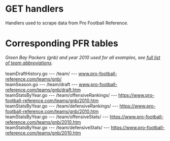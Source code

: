 # GET handlers
Handlers used to scrape data from Pro Football Reference.

# Corresponding PFR tables
*Green Bay Packers (gnb) and year 2010 used for all examples, see [full list of team abbreviations](https://github.com/BREISAMU/pro-football-reference-api/blob/main/teams.txt).* <br /><br />
teamDraftHistory.go --- /team/ --- www.pro-football-reference.com/teams/gnb/ <br />
teamSeason.go --- /team/draft --- www.pro-football-reference.com/teams/gnb/draft.htm <br />
teamStatsByYear.go --- /team/offensiveRankings/ --- https://www.pro-football-reference.com/teams/gnb/2010.htm <br />
teamStatsByYear.go --- /team/defensiveRankings/ --- https://www.pro-football-reference.com/teams/gnb/2010.htm <br />
teamStatsByYear.go --- /team/offensiveStats/ --- https://www.pro-football-reference.com/teams/gnb/2010.htm <br />
teamStatsByYear.go --- /team/defensiveStats/ --- https://www.pro-football-reference.com/teams/gnb/2010.htm <br />
